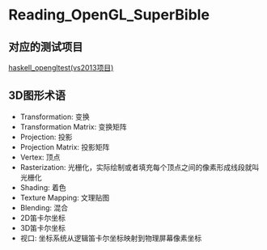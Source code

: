 # Reading_OpenGL_SuperBible

## 对应的测试项目
  [haskell_opengltest(vs2013项目)](https://github.com/haskellcg/CPlusPlus_Projects/tree/master/haskell_opengltest)

## 3D图形术语
  * Transformation: 变换
  * Transformation Matrix: 变换矩阵
  * Projection: 投影
  * Projection Matrix: 投影矩阵
  * Vertex: 顶点
  * Rasterization: 光栅化，实际绘制或者填充每个顶点之间的像素形成线段就叫光栅化
  * Shading: 着色
  * Texture Mapping: 文理贴图
  * Blending: 混合
  * 2D笛卡尔坐标
  * 3D笛卡尔坐标
  * 视口: 坐标系统从逻辑笛卡尔坐标映射到物理屏幕像素坐标

